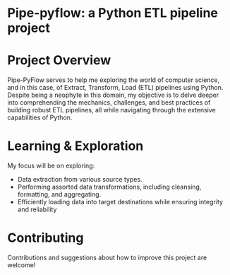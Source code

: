 
<h1>Pipe-pyflow: a Python ETL pipeline project</h1>

<h1>Project Overview</h1>
Pipe-PyFlow serves to help me exploring the world of computer science, and in this case, of Extract, Transform, Load (ETL) pipelines using Python.
Despite being a neophyte in this domain, my objective is to delve deeper into comprehending the mechanics, challenges, and best practices of building robust ETL pipelines, all while navigating through the extensive capabilities of Python.

<h1>Learning & Exploration</h1>
My focus will be on exploring:
<ul>
 <li>Data extraction from various source types.</li> 
  <li>Performing assorted data transformations, including cleansing, formatting, and aggregating.</li> 
  <li>Efficiently loading data into target destinations while ensuring integrity and reliability</li> 
</ul>

<h1>Contributing</h1>
Contributions and suggestions about how to improve this project are welcome!
